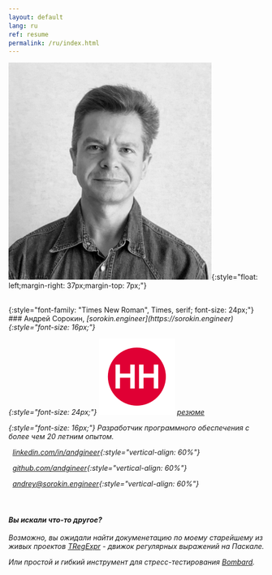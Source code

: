 ```yaml
---
layout: default
lang: ru
ref: resume
permalink: /ru/index.html
---
```


![](/images/IMG_0554.png){:style="float: left;margin-right: 37px;margin-top: 7px;"}

<style type="text/css">
  h4 {
    content: "";
    clear: both;
  }
</style>

<br>
{:style="font-family: "Times New Roman", Times, serif; font-size: 24px;"}
### Андрей Сорокин, <i class="fa fa-home" />  [sorokin.engineer](https://sorokin.engineer){:style="font-size: 16px;"}

{:style="font-size: 24px;"}
![](/images/hh.svg) [резюме](https://spb.hh.ru/resume/d32833b9ff05af06460039ed1f487336345961)

{:style="font-size: 16px;"}
Разработчик программного обеспечения с более чем 20 летним опытом.

<i class="svg-icon linkedin" /> &nbsp;&nbsp;[linkedin.com/in/andgineer](https://www.linkedin.com/in/andgineer/){:style="vertical-align: 60%"}

<i class="svg-icon github" /> &nbsp;&nbsp;[github.com/andgineer](https://github.com/andgineer){:style="vertical-align: 60%"}

<i class="svg-icon email" />  &nbsp;&nbsp;[andrey@sorokin.engineer](mailto:andrey@sorokin.engineer){:style="vertical-align: 60%"}

#### <br><br>Вы искали что-то другое?

Возможно, вы ожидали найти докуменетацию по моему старейшему из живых проектов [TRegExpr](https://regex.sorokin.engineer/ru/latest/index.html) - движок регулярных 
выражений на Паскале.

Или простой и гибкий инструмент для стресс-тестирования [Bombard](https://bombard.masterandrey.com/ru/latest/).

